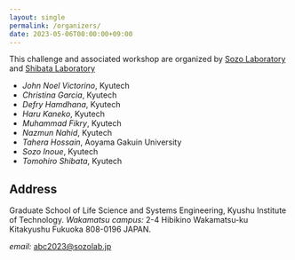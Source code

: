 ```yaml
---
layout: single
permalink: /organizers/
date: 2023-05-06T00:00:00+09:00
---
```

This challenge and associated workshop are organized by [Sozo Laboratory](https://sozolab.jp/?locale=en) and [Shibata Laboratory](https://www.brain.kyutech.ac.jp/~tom/)

- *John Noel Victorino*, Kyutech
- *Christina Garcia*, Kyutech
- *Defry Hamdhana*, Kyutech
- *Haru Kaneko*, Kyutech
- *Muhammad Fikry*, Kyutech
- *Nazmun Nahid*, Kyutech
- *Tahera Hossain*, Aoyama Gakuin University
- *Sozo Inoue*, Kyutech
- *Tomohiro Shibata*, Kyutech

## Address
Graduate School of Life Science and Systems Engineering, Kyushu Institute of Technology.
*Wakamatsu campus:* 2-4 Hibikino Wakamatsu-ku Kitakyushu Fukuoka 808-0196 JAPAN.

*email:* abc2023@sozolab.jp


